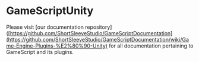 # GameScriptUnity
Please visit [our documentation repository]([https://github.com/ShortSleeveStudio/GameScriptDocumentation](https://github.com/ShortSleeveStudio/GameScriptDocumentation/wiki/Game-Engine-Plugins-%E2%80%90-Unity) for all documentation pertaining to GameScript and its plugins.
